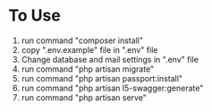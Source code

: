 # To Use
1. run command "composer install"
2. copy ".env.example" file in ".env" file
3. Change database and mail settings in ".env" file
4. run command "php artisan migrate"
5. run command "php artisan passport:install"
6. run command "php artisan l5-swagger:generate"
7. run command "php artisan serve"

